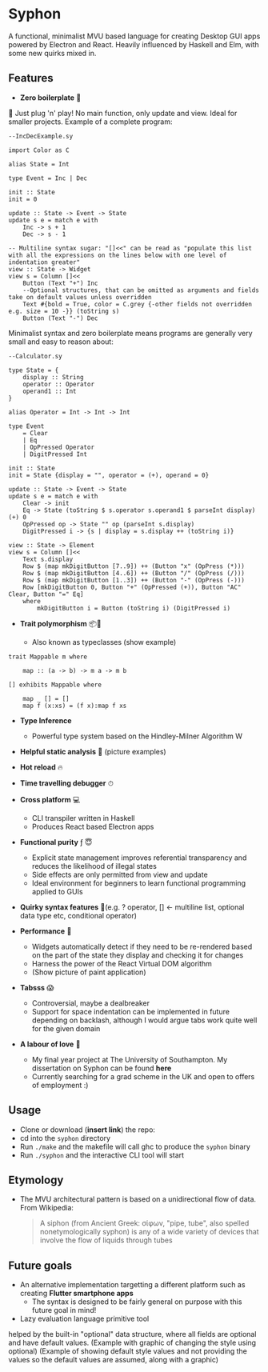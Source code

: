 # Syphon

A functional, minimalist MVU based language for creating Desktop GUI apps powered by Electron and React. Heavily influenced by Haskell and Elm, with some new quirks mixed in.

## Features

- **Zero boilerplate** 🚫

👾 Just plug 'n' play! No main function, only update and view. Ideal for smaller projects. Example of a complete program:
	
```
--IncDecExample.sy

import Color as C

alias State = Int

type Event = Inc | Dec

init :: State
init = 0

update :: State -> Event -> State
update s e = match e with 
    Inc -> s + 1
    Dec -> s - 1

-- Multiline syntax sugar: "[]<<" can be read as "populate this list with all the expressions on the lines below with one level of indentation greater"
view :: State -> Widget
view s = Column []<<
    Button (Text "+") Inc
    --Optional structures, that can be omitted as arguments and fields take on default values unless overridden
    Text #{bold = True, color = C.grey {-other fields not overridden e.g. size = 10 -}} (toString s)
    Button (Text "-") Dec
```

Minimalist syntax and zero boilerplate means programs are generally very small and easy to reason about:

```
--Calculator.sy

type State = {
    display :: String 
    operator :: Operator 
    operand1 :: Int
}

alias Operator = Int -> Int -> Int

type Event
    = Clear
    | Eq
    | OpPressed Operator
    | DigitPressed Int

init :: State
init = State {display = "", operator = (+), operand = 0}

update :: State -> Event -> State
update s e = match e with
    Clear -> init
    Eq -> State (toString $ s.operator s.operand1 $ parseInt display) (+) 0
    OpPressed op -> State "" op (parseInt s.display)
    DigitPressed i -> {s | display = s.display ++ (toString i)}
    
view :: State -> Element 
view s = Column []<<
    Text s.display
    Row $ (map mkDigitButton [7..9]) ++ (Button "x" (OpPress (*)))
    Row $ (map mkDigitButton [4..6]) ++ (Button "/" (OpPress (/)))
    Row $ (map mkDigitButton [1..3]) ++ (Button "-" (OpPress (-)))
    Row [mkDigitButton 0, Button "+" (OpPressed (+)), Button "AC" Clear, Button "=" Eq]
    where
        mkDigitButton i = Button (toString i) (DigitPressed i)
```

- **Trait polymorphism** 📦🔧

	- Also known as typeclasses (show example)
```
trait Mappable m where

    map :: (a -> b) -> m a -> m b
    
[] exhibits Mappable where

    map _ [] = []
    map f (x:xs) = (f x):map f xs
```

- **Type Inference**

	- Powerful type system based on the Hindley-Milner Algorithm W

- **Helpful static analysis** 🔎 (picture examples)

- **Hot reload** 🔥

- **Time travelling debugger** ⏱

- **Cross platform** 💻

	- CLI transpiler written in Haskell 
	- Produces React based Electron apps
	
- **Functional purity** ƒ 😇

	- Explicit state management improves referential transparency and reduces the likelihood of illegal states
	- Side effects are only permitted from view and update
	- Ideal environment for beginners to learn functional programming applied to GUIs
- **Quirky syntax features** 🍭(e.g. ? operator, [] <- multiline list, optional data type etc, conditional operator)

- **Performance** 🚀

	- Widgets automatically detect if they need to be re-rendered based on the part of the state they display and checking it for changes
	- Harness the power of the React Virtual DOM algorithm
	- (Show picture of paint application)

- **Tabsss** 😱

	- Controversial, maybe a dealbreaker
	- Support for space indentation can be implemented in future depending on backlash, although I would argue tabs work quite well for the given domain
	
- **A labour of love** 💜

	- My final year project at The University of Southampton. My dissertation on Syphon can be found **here**
	- Currently searching for a grad scheme in the UK and open to offers of employment :)

## Usage

- Clone or download (**insert link**) the repo:
- cd into the ```syphon``` directory
- Run ```./make``` and the makefile will call ghc to produce the ```syphon``` binary
- Run ```./syphon``` and the interactive CLI tool will start

## Etymology

- The MVU architectural pattern is based on a unidirectional flow of data. From Wikipedia:

	> A siphon (from Ancient Greek: σίφων, "pipe, tube", also spelled nonetymologically syphon) is any of a wide variety of devices that involve the flow of liquids through tubes

## Future goals

- An alternative implementation targetting a different platform such as creating **Flutter smartphone apps**
	- The syntax is designed to be fairly general on purpose with this future goal in mind!
- Lazy evaluation language primitive tool


helped by the built-in "optional" data structure, where all fields are optional and have default values.
(Example with graphic of changing the style using optional) (Example of showing default style values and not providing the values so the default values are assumed, along with a graphic)
